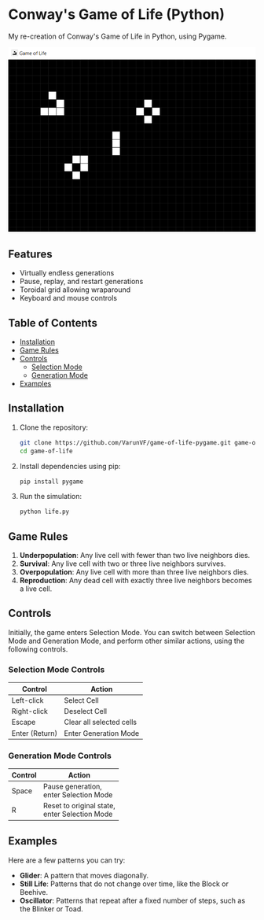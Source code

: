 # Conway's Game of Life (Python)

My re-creation of Conway's Game of Life in Python, using Pygame.

<img src="game-of-life-grid.png" alt="Game of Life Demo"/>

## Features

- Virtually endless generations
- Pause, replay, and restart generations
- Toroidal grid allowing wraparound
- Keyboard and mouse controls

## Table of Contents

- [Installation](#installation)
- [Game Rules](#game-rules)
- [Controls](#controls)
    - [Selection Mode](#selection-mode-controls)
    - [Generation Mode](#generation-mode-controls)
- [Examples](#examples)

## Installation

1. Clone the repository:
    ```bash
    git clone https://github.com/VarunVF/game-of-life-pygame.git game-of-life
    cd game-of-life
    ```
2. Install dependencies using pip:
    ```bash
    pip install pygame
    ```

3. Run the simulation:
    ```bash
   python life.py
    ```

## Game Rules

1. **Underpopulation**: Any live cell with fewer than two live neighbors dies.
2. **Survival**: Any live cell with two or three live neighbors survives.
3. **Overpopulation**: Any live cell with more than three live neighbors dies.
4. **Reproduction**: Any dead cell with exactly three live neighbors becomes a live cell.

## Controls

Initially, the game enters Selection Mode.
You can switch between Selection Mode and Generation Mode,
and perform other similar actions, using the following controls. 

### Selection Mode Controls

| Control        | Action                   |
|----------------|--------------------------|
| Left-click     | Select Cell              |
| Right-click    | Deselect Cell            |
| Escape         | Clear all selected cells |
| Enter (Return) | Enter Generation Mode    |

### Generation Mode Controls

| Control | Action                                              |
|---------|-----------------------------------------------------|
| Space   | Pause generation, <br/> enter Selection Mode        |
| R       | Reset to original state, <br/> enter Selection Mode |

## Examples

Here are a few patterns you can try:
- **Glider**: A pattern that moves diagonally.
- **Still Life**: Patterns that do not change over time, like the Block or Beehive.
- **Oscillator**: Patterns that repeat after a fixed number of steps, such as the Blinker or Toad.